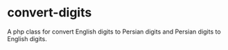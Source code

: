 # convert-digits
A php class for convert English digits to Persian digits and Persian digits to English digits.

